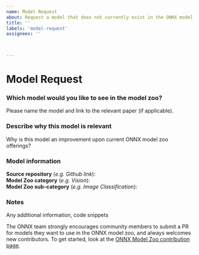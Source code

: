 ```yaml
---
name: Model Request
about: Request a model that does not currently exist in the ONNX model zoo.
title: ''
labels: 'model-request'
assignees: ''

 

---
```

# Model Request

### Which model would you like to see in the model zoo?
Please name the model and link to the relevant paper (if applicable).

### Describe why this model is relevant
Why is this model an improvement upon current ONNX model zoo offerings? 

### Model information
**Source repository** (*e.g. Github link*):  
**Model Zoo category** (*e.g. Vision*):   
**Model Zoo sub-category** (*e.g. Image Classification*): 

### Notes
Any additional information, code snippets

The ONNX team strongly encourages community members to submit a PR for models they want to use in the ONNX model zoo, and always welcomes new contributors. To get started, look at the [ONNX Model Zoo contribution page](https://github.com/onnx/models/blob/master/contribute.md).
